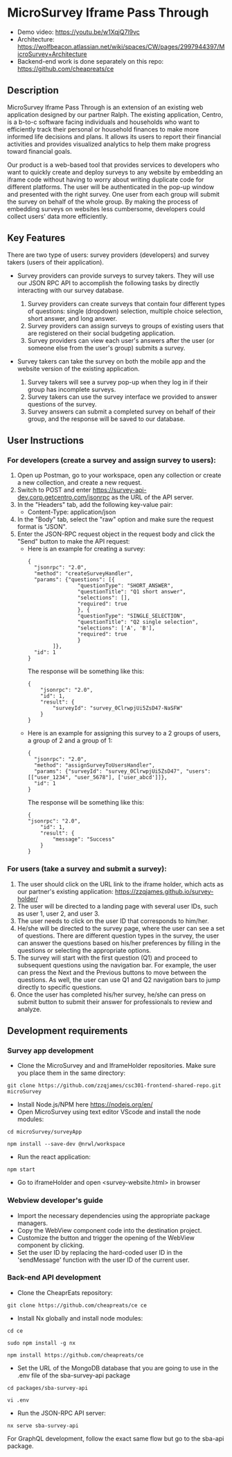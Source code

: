 # MicroSurvey Iframe Pass Through

- Demo video: https://youtu.be/w1XqjQ7l9vc
- Architecture: https://wolfbeacon.atlassian.net/wiki/spaces/CW/pages/2997944397/MicroSurvey+Architecture
- Backend-end work is done separately on this repo: https://github.com/cheapreats/ce

## Description
MicroSurvey Iframe Pass Through is an extension of an existing web application designed by our partner Ralph. The existing application, Centro, is a b-to-c software facing individuals and households who want to efficiently track their personal or household finances to make more informed life decisions and plans. It allows its users to report their financial activities and provides visualized analytics to help them make progress toward financial goals.

Our product is a web-based tool that provides services to developers who want to quickly create and deploy surveys to any website by embedding an iframe code without having to worry about writing duplicate code for different platforms. The user will be authenticated in the pop-up window and presented with the right survey. One user from each group will submit the survey on behalf of the whole group. By making the process of embedding surveys on websites less cumbersome, developers could collect users' data more efficiently.

## Key Features
There are two type of users: survey providers (developers) and survey takers (users of their application).

* Survey providers can provide surveys to survey takers. They will use our JSON RPC API to accomplish the following tasks by directly interacting with our survey database.
  1. Survey providers can create surveys that contain four different types of questions: single (dropdown) selection, multiple choice selection, short answer, and long answer.
  2. Survey providers can assign surveys to groups of existing users that are registered on their social budgeting application.
  3. Survey providers can view each user's answers after the user (or someone else from the user's group) submits a survey.

* Survey takers can take the survey on both the mobile app and the website version of the existing application.
  1. Survey takers will see a survey pop-up when they log in if their group has incomplete surveys.
  2. Survey takers can use the survey interface we provided to answer questions of the survey.
  3. Survey answers can submit a completed survey on behalf of their group, and the response will be saved to our database.

## User Instructions

### For developers (create a survey and assign survey to users):
1. Open up Postman, go to your workspace, open any collection or create a new collection, and create a new request.
2. Switch to POST and enter https://survey-api-dev.corp.getcentro.com/jsonrpc as the URL of the API server.
3. In the "Headers" tab, add the following key-value pair:
      - Content-Type: application/json
4. In the "Body" tab, select the "raw" option and make sure the request format is "JSON".
5. Enter the JSON-RPC request object in the request body and click the "Send" button to make the API request:
      - Here is an example for creating a survey:
          ```
          {
            "jsonrpc": "2.0",
            "method": "createSurveyHandler",
            "params": {"questions": [{
                          "questionType": "SHORT_ANSWER", 
                          "questionTitle": "Q1 short answer", 
                          "selections": [],
                          "required": true
                          }, {
                          "questionType": "SINGLE_SELECTION", 
                          "questionTitle": "Q2 single selection", 
                          "selections": ['A', 'B'],
                          "required": true
                          }
                  ]},
            "id": 1
          }
          ```
        The response will be something like this:
          ```
          {
              "jsonrpc": "2.0",
              "id": 1,
              "result": {
                  "surveyId": "survey_0ClrwpjUi5ZsD47-NaSFW"
              }
          }
          ```
      - Here is an example for assigning this survey to a 2 groups of users, a group of 2 and a group of 1:
          ```
          {
            "jsonrpc": "2.0",
            "method": "assignSurveyToUsersHandler",
            "params": {"surveyId": "survey_0ClrwpjUi5ZsD47", "users": [["user_1234", "user_5678"], ['user_abcd']]},
            "id": 1
          }
          ```
        The response will be something like this:
          ```
          {
          "jsonrpc": "2.0",
              "id": 1,
              "result": {
                  "message": "Success"
              }
          }
          ```

### For users (take a survey and submit a survey):

1. The user should click on the URL link to the iframe holder, which acts as our partner's existing application: https://zzqjames.github.io/survey-holder/
2. The user will be directed to a landing page with several user IDs, such as user 1, user 2, and user 3.
4. The user needs to click on the user ID that corresponds to him/her. 
5. He/she will be directed to the survey page, where the user can see a set of questions. There are different question types in the survey, the user can answer the questions based on his/her preferences by filling in the questions or selecting the appropriate options. 
6. The survey will start with the first question (Q1) and proceed to subsequent questions using the navigation bar. For example, the user can press the Next and the Previous buttons to move between the questions. As well, the user can use Q1 and Q2 navigation bars to jump directly to specific questions.
7. Once the user has completed his/her survey, he/she can press on submit button to submit their answer for professionals to review and analyze.

## Development requirements

### Survey app development
* Clone the MicroSurvey and and IframeHolder repositories. Make sure you place them in the same directory:
```
git clone https://github.com/zzqjames/csc301-frontend-shared-repo.git microSurvey
```
* Install Node.js/NPM here https://nodejs.org/en/
* Open MicroSurvey using text editor VScode and install the node modules:
```
cd microSurvey/surveyApp

npm install --save-dev @nrwl/workspace
```
* Run the react application:
```
npm start
```
* Go to iframeHolder and open <survey-website.html> in browser

### Webview developer's guide

- Import the necessary dependencies using the appropriate package managers.
- Copy the WebView component code into the destination project.
- Customize the button and trigger the opening of the WebView component by clicking.
- Set the user ID by replacing the hard-coded user ID in the 'sendMessage' function with the user ID of the current user.

### Back-end API development
* Clone the CheaprEats repository:
```
git clone https://github.com/cheapreats/ce ce
```
* Install Nx globally and install node modules:
```
cd ce

sudo npm install -g nx

npm install https://github.com/cheapreats/ce
```
* Set the URL of the MongoDB database that you are going to use in the .env file of the sba-survey-api package
```
cd packages/sba-survey-api

vi .env
```
* Run the JSON-RPC API server:
```
nx serve sba-survey-api
```
For GraphQL development, follow the exact same flow but go to the sba-api package.
